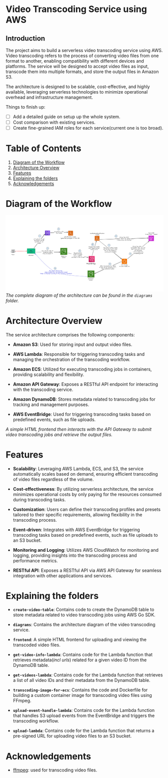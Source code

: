 # Video Transcoding Service using AWS

## Introduction

The project aims to build a serverless video transcoding service using AWS. Video transcoding refers to the process of converting video files from one format to another, enabling compatibility with different devices and platforms. The service will be designed to accept video files as input, transcode them into multiple formats, and store the output files in Amazon S3. 

The architecture is designed to be scalable, cost-effective, and highly available, leveraging serverless technologies to minimize operational overhead and infrastructure management.

Things to finish up:

- [ ] Add a detailed guide on setup up the whole system.
- [ ] Cost comparison with existing services.
- [ ] Create fine-grained IAM roles for each service(current one is too broad).

# Table of Contents

1. [Diagram of the Workflow](#diagram-of-the-architecture)
2. [Architecture Overview](#architecture-overview)
3. [Features](#features)
4. [Explaining the folders](#explaining-the-folders)
5. [Acknowledgements](#acknowledgements)

# Diagram of the Workflow 

![Diagram of the Workflow](./diagrams/serverless.png)
*The complete diagram of the architecture can be found in the `diagrams` folder.*

# Architecture Overview
The service architecture comprises the following components:

- **Amazon S3**: Used for storing input and output video files.

- **AWS Lambda**: Responsible for triggering transcoding tasks and managing the orchestration of the transcoding workflow.

- **Amazon ECS**: Utilized for executing transcoding jobs in containers, providing scalability and flexibility.

- **Amazon API Gateway**: Exposes a RESTful API endpoint for interacting with the transcoding service.

- **Amazon DynamoDB**: Stores metadata related to transcoding jobs for tracking and management purposes.

- **AWS EventBridge**: Used for triggering transcoding tasks based on predefined events, such as file uploads.

*A simple HTML frontend then interacts with the API Gateway to submit video transcoding jobs and retrieve the output files.*

# Features
- **Scalability**: Leveraging AWS Lambda, ECS, and S3, the service automatically scales based on demand, ensuring efficient transcoding of video files regardless of the volume.

- **Cost-effectiveness**: By utilizing serverless architecture, the service minimizes operational costs by only paying for the resources consumed during transcoding tasks.

- **Customization**: Users can define their transcoding profiles and presets tailored to their specific requirements, allowing flexibility in the transcoding process.

- **Event-driven**: Integrates with AWS EventBridge for triggering transcoding tasks based on predefined events, such as file uploads to an S3 bucket.

- **Monitoring and Logging**: Utilizes AWS CloudWatch for monitoring and logging, providing insights into the transcoding process and performance metrics.

- **RESTful API**: Exposes a RESTful API via AWS API Gateway for seamless integration with other applications and services.

# Explaining the folders

- **`create-video-table`**: Contains code to create the DynamoDB table to store metadata related to video transcoding jobs using AWS Go SDK.

- **`diagrams`**: Contains the architecture diagram of the video transcoding service.

- **`frontend`**: A simple HTML frontend for uploading and viewing the transcoded video files.

- **`get-video-info-lambda`**: Contains code for the Lambda function that retrieves metadata(*incl urls*) related for a given video ID from the DynamoDB table.

- **`get-videos-lambda`**: Contains code for the Lambda function that retrieves a list of all video IDs and their metadata from the DynamoDB table.

- **`transcoding-image-for-ecs`**: Contains the code and Dockerfile for building a custom container image for transcoding video files using FFmpeg.

- **`upload-event-handle-lambda`**: Contains code for the Lambda function that handles S3 upload events from the EventBridge and triggers the transcoding workflow.

- **`upload-lambda`**: Contains code for the Lambda function that returns a pre-signed URL for uploading video files to an S3 bucket.


# Acknowledgements

- [ffmpeg](https://ffmpeg.org/): used for transcoding video files.
